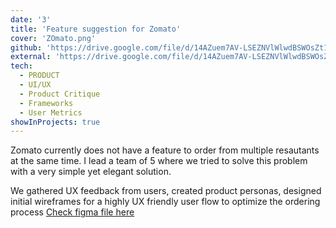```yaml
---
date: '3'
title: 'Feature suggestion for Zomato'
cover: 'ZOmato.png'
github: 'https://drive.google.com/file/d/14AZuem7AV-LSEZNVlWlwdBSWOsZt1S9q/view?usp=sharings'
external: 'https://drive.google.com/file/d/14AZuem7AV-LSEZNVlWlwdBSWOsZt1S9q/view?usp=sharings'
tech:
  - PRODUCT
  - UI/UX
  - Product Critique
  - Frameworks
  - User Metrics
showInProjects: true
---
```


Zomato currently does not have a feature to order from multiple resautants at the same time. I lead a team of 5 where we tried to solve this problem with a very simple yet elegant solution.

We gathered UX feedback from users, created product personas, designed initial wireframes for a highly UX friendly user flow to optimize the ordering process [Check figma file here](https://www.figma.com/file/CwlQYdI9HCxIy0Inwyh55O/Group-Project-1?node-id=2%3A3)